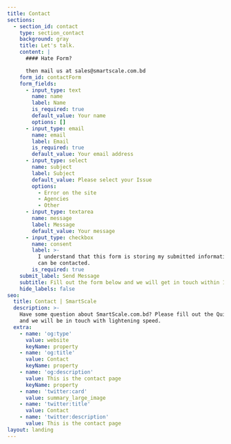 ```yaml
---
title: Contact
sections:
  - section_id: contact
    type: section_contact
    background: gray
    title: Let's talk.
    content: |
      #### Hate Form?

      then mail us at sales@smartscale.com.bd
    form_id: contactForm
    form_fields:
      - input_type: text
        name: name
        label: Name
        is_required: true
        default_value: Your name
        options: []
      - input_type: email
        name: email
        label: Email
        is_required: true
        default_value: Your email address
      - input_type: select
        name: subject
        label: Subject
        default_value: Please select your Issue
        options:
          - Error on the site
          - Agencies
          - Other
      - input_type: textarea
        name: message
        label: Message
        default_value: Your message
      - input_type: checkbox
        name: consent
        label: >-
          I understand that this form is storing my submitted information so I
          can be contacted.
        is_required: true
    submit_label: Send Message
    subtitle: Fill out the form below and we will get in touch within 1 business day.
    hide_labels: false
seo:
  title: Contact | SmartScale
  description: >-
    Have some question about SmartScale.com.bd? Please fill out the Quick Form
    and we will be in touch with lightening speed.
  extra:
    - name: 'og:type'
      value: website
      keyName: property
    - name: 'og:title'
      value: Contact
      keyName: property
    - name: 'og:description'
      value: This is the contact page
      keyName: property
    - name: 'twitter:card'
      value: summary_large_image
    - name: 'twitter:title'
      value: Contact
    - name: 'twitter:description'
      value: This is the contact page
layout: landing
---
```

